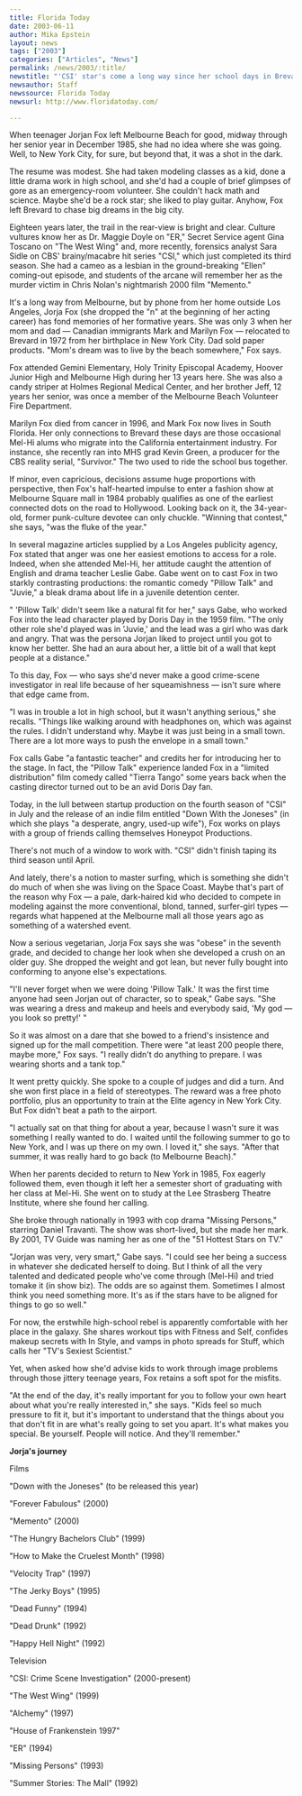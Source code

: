 ```yaml
---
title: Florida Today
date: 2003-06-11
author: Mika Epstein
layout: news
tags: ["2003"]
categories: ["Articles", "News"]
permalink: /news/2003/:title/
newstitle: "'CSI' star's come a long way since her school days in Brevard"
newsauthor: Staff  
newssource: Florida Today  
newsurl: http://www.floridatoday.com/  

---
```


When teenager Jorjan Fox left Melbourne Beach for good, midway through her senior year in December 1985, she had no idea where she was going. Well, to New York City, for sure, but beyond that, it was a shot in the dark. 

The resume was modest. She had taken modeling classes as a kid, done a little drama work in high school, and she'd had a couple of brief glimpses of gore as an emergency-room volunteer. She couldn't hack math and science. Maybe she'd be a rock star; she liked to play guitar. Anyhow, Fox left Brevard to chase big dreams in the big city. 

Eighteen years later, the trail in the rear-view is bright and clear. Culture vultures know her as Dr. Maggie Doyle on "ER," Secret Service agent Gina Toscano on "The West Wing" and, more recently, forensics analyst Sara Sidle on CBS' brainy/macabre hit series "CSI," which just completed its third season. She had a cameo as a lesbian in the ground-breaking "Ellen" coming-out episode, and students of the arcane will remember her as the murder victim in Chris Nolan's nightmarish 2000 film "Memento." 

It's a long way from Melbourne, but by phone from her home outside Los Angeles, Jorja Fox (she dropped the "n" at the beginning of her acting career) has fond memories of her formative years. She was only 3 when her mom and dad &#8212; Canadian immigrants Mark and Marilyn Fox &#8212; relocated to Brevard in 1972 from her birthplace in New York City. Dad sold paper products. "Mom's dream was to live by the beach somewhere," Fox says. 

Fox attended Gemini Elementary, Holy Trinity Episcopal Academy, Hoover Junior High and Melbourne High during her 13 years here. She was also a candy striper at Holmes Regional Medical Center, and her brother Jeff, 12 years her senior, was once a member of the Melbourne Beach Volunteer Fire Department. 

Marilyn Fox died from cancer in 1996, and Mark Fox now lives in South Florida. Her only connections to Brevard these days are those occasional Mel-Hi alums who migrate into the California entertainment industry. For instance, she recently ran into MHS grad Kevin Green, a producer for the CBS reality serial, "Survivor." The two used to ride the school bus together. 

If minor, even capricious, decisions assume huge proportions with perspective, then Fox's half-hearted impulse to enter a fashion show at Melbourne Square mall in 1984 probably qualifies as one of the earliest connected dots on the road to Hollywood. Looking back on it, the 34-year-old, former punk-culture devotee can only chuckle. "Winning that contest," she says, "was the fluke of the year." 

In several magazine articles supplied by a Los Angeles publicity agency, Fox stated that anger was one her easiest emotions to access for a role. Indeed, when she attended Mel-Hi, her attitude caught the attention of English and drama teacher Leslie Gabe. Gabe went on to cast Fox in two starkly contrasting productions: the romantic comedy "Pillow Talk" and "Juvie," a bleak drama about life in a juvenile detention center. 

" 'Pillow Talk' didn't seem like a natural fit for her," says Gabe, who worked Fox into the lead character played by Doris Day in the 1959 film. "The only other role she'd played was in 'Juvie,' and the lead was a girl who was dark and angry. That was the persona Jorjan liked to project until you got to know her better. She had an aura about her, a little bit of a wall that kept people at a distance." 

To this day, Fox &#8212; who says she'd never make a good crime-scene investigator in real life because of her squeamishness &#8212; isn't sure where that edge came from. 

"I was in trouble a lot in high school, but it wasn't anything serious," she recalls. "Things like walking around with headphones on, which was against the rules. I didn't understand why. Maybe it was just being in a small town. There are a lot more ways to push the envelope in a small town." 

Fox calls Gabe "a fantastic teacher" and credits her for introducing her to the stage. In fact, the "Pillow Talk" experience landed Fox in a "limited distribution" film comedy called "Tierra Tango" some years back when the casting director turned out to be an avid Doris Day fan. 

Today, in the lull between startup production on the fourth season of "CSI" in July and the release of an indie film entitled "Down With the Joneses" (in which she plays "a desperate, angry, used-up wife"), Fox works on plays with a group of friends calling themselves Honeypot Productions. 

There's not much of a window to work with. "CSI" didn't finish taping its third season until April. 

And lately, there's a notion to master surfing, which is something she didn't do much of when she was living on the Space Coast. Maybe that's part of the reason why Fox &#8212; a pale, dark-haired kid who decided to compete in modeling against the more conventional, blond, tanned, surfer-girl types &#8212; regards what happened at the Melbourne mall all those years ago as something of a watershed event. 

Now a serious vegetarian, Jorja Fox says she was "obese" in the seventh grade, and decided to change her look when she developed a crush on an older guy. She dropped the weight and got lean, but never fully bought into conforming to anyone else's expectations. 

"I'll never forget when we were doing 'Pillow Talk.' It was the first time anyone had seen Jorjan out of character, so to speak," Gabe says. "She was wearing a dress and makeup and heels and everybody said, 'My god &#8212; you look so pretty!' " 

So it was almost on a dare that she bowed to a friend's insistence and signed up for the mall competition. There were "at least 200 people there, maybe more," Fox says. "I really didn't do anything to prepare. I was wearing shorts and a tank top." 

It went pretty quickly. She spoke to a couple of judges and did a turn. And she won first place in a field of stereotypes. The reward was a free photo portfolio, plus an opportunity to train at the Elite agency in New York City. But Fox didn't beat a path to the airport. 

"I actually sat on that thing for about a year, because I wasn't sure it was something I really wanted to do. I waited until the following summer to go to New York, and I was up there on my own. I loved it," she says. "After that summer, it was really hard to go back (to Melbourne Beach)." 

When her parents decided to return to New York in 1985, Fox eagerly followed them, even though it left her a semester short of graduating with her class at Mel-Hi. She went on to study at the Lee Strasberg Theatre Institute, where she found her calling. 

She broke through nationally in 1993 with cop drama "Missing Persons," starring Daniel Travanti. The show was short-lived, but she made her mark. By 2001, TV Guide was naming her as one of the "51 Hottest Stars on TV." 

"Jorjan was very, very smart," Gabe says. "I could see her being a success in whatever she dedicated herself to doing. But I think of all the very talented and dedicated people who've come through (Mel-Hi) and tried tomake it (in show biz). The odds are so against them. Sometimes I almost think you need something more. It's as if the stars have to be aligned for things to go so well." 

For now, the erstwhile high-school rebel is apparently comfortable with her place in the galaxy. She shares workout tips with Fitness and Self, confides makeup secrets with In Style, and vamps in photo spreads for Stuff, which calls her "TV's Sexiest Scientist." 

Yet, when asked how she'd advise kids to work through image problems through those jittery teenage years, Fox retains a soft spot for the misfits. 

"At the end of the day, it's really important for you to follow your own heart about what you're really interested in," she says. "Kids feel so much pressure to fit it, but it's important to understand that the things about you that don't fit in are what's really going to set you apart. It's what makes you special. Be yourself. People will notice. And they'll remember." 

**Jorja's journey**

Films  
  
"Down with the Joneses" (to be released this year)  
  
"Forever Fabulous" (2000)  
  
"Memento" (2000)  
  
"The Hungry Bachelors Club" (1999)  
  
"How to Make the Cruelest Month" (1998)  
  
"Velocity Trap" (1997)  
  
"The Jerky Boys" (1995)  
  
"Dead Funny" (1994)  
  
"Dead Drunk" (1992)  
  
"Happy Hell Night" (1992) 

Television  
  
"CSI: Crime Scene Investigation" (2000-present)  
  
"The West Wing" (1999)  
  
"Alchemy" (1997)  
  
"House of Frankenstein 1997"  
  
"ER" (1994)  
  
"Missing Persons" (1993)  
  
"Summer Stories: The Mall" (1992)

